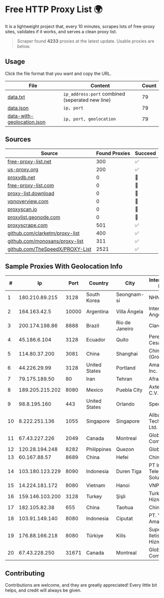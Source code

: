 
# Free HTTP Proxy List 🌍

It is a lightweight project that, every 10 minutes, scrapes lots of free-proxy sites, validates if it works, and serves a clean proxy list.


> Scraper found **4233** proxies at the latest update. Usable proxies are below.

## Usage

Click the file format that you want and copy the URL.


|File|Content|Count|
|----|-------|-----|
|[data.txt](https://raw.githubusercontent.com/themiralay/Proxy-List-World/master/data.txt)|`ip_address:port` combined (seperated new line)|79|
|[data.json](https://raw.githubusercontent.com/themiralay/Proxy-List-World/master/data.json)|`ip, port`|79|
|[data-with-geolocation.json](https://raw.githubusercontent.com/themiralay/Proxy-List-World/master/data-with-geolocation.json)|`ip, port, geolocation`|79|

## Sources

|Source|Found Proxies|Succeed|
|------|-------------|-------|
|[free-proxy-list.net](https://free-proxy-list.net)|300|✅|
|[us-proxy.org](https://www.us-proxy.org)|200|✅|
|[proxydb.net](http://proxydb.net)|0|🚫|
|[free-proxy-list.com](https://free-proxy-list.com/?page=&port=&type%5B%5D=http&type%5B%5D=https&up_time=0&search=Search)|0|🚫|
|[proxy-list.download](https://www.proxy-list.download/HTTP)|0|🚫|
|[vpnoverview.com](https://vpnoverview.com/privacy/anonymous-browsing/free-proxy-servers)|0|🚫|
|[proxyscan.io](https://www.proxyscan.io)|0|🚫|
|[proxylist.geonode.com](https://proxylist.geonode.com/api/proxy-list?limit=300&page=1&sort_by=lastChecked&sort_type=desc&protocols=http,https)|0|🚫|
|[proxyscrape.com](https://api.proxyscrape.com/v2/?request=displayproxies&protocol=http&timeout=10000&country=all&ssl=all&anonymity=all)|501|✅|
|[github.com/clarketm/proxy-list](https://raw.githubusercontent.com/clarketm/proxy-list/master/proxy-list-raw.txt)|400|✅|
|[github.com/monosans/proxy-list](https://raw.githubusercontent.com/monosans/proxy-list/main/proxies/http.txt)|311|✅|
|[github.com/TheSpeedX/PROXY-List](https://raw.githubusercontent.com/TheSpeedX/PROXY-List/master/http.txt)|2521|✅|


## Sample Proxies With Geolocation Info

|#|Ip|Port|Country|City|Internet Service Provider|
|-|--|----|-------|----|-------------------------|
|1|180.210.89.215|3128|South Korea|Seongnam-si|NHNCLOUD|
|2|164.163.42.5|10000|Argentina|Villa Ángela|Interret Villa Angela SRL|
|3|200.174.198.86|8888|Brazil|Rio de Janeiro|Claro S.A|
|4|45.186.6.104|3128|Ecuador|Quito|Perez Tito Julio Cesar|
|5|114.80.37.200|3081|China|Shanghai|China Telecom (Group)|
|6|44.226.29.99|3128|United States|Portland|Amazon.com, Inc.|
|7|79.175.189.50|80|Iran|Tehran|Afranet|
|8|189.205.215.202|8080|Mexico|Puebla City|Axtel, S.A.B. de C.V.|
|9|98.8.195.160|443|United States|Orlando|Spectrum|
|10|8.222.251.136|1055|Singapore|Singapore|Alibaba (US) Technology Co., Ltd.|
|11|67.43.227.226|2049|Canada|Montreal|GloboTech Communications|
|12|120.28.194.248|8282|Philippines|Quezon|Globe Telecom|
|13|60.167.88.57|8689|China|Hefei|Chinanet|
|14|103.180.123.229|8090|Indonesia|Duren Tiga|PT Indo Telemedia Solusi|
|15|14.224.181.172|8080|Vietnam|Hanoi|VNPT|
|16|159.146.103.200|3128|Turkey|Şişli|TurkNet Iletisim Hizmetleri|
|17|182.105.82.38|655|China|Taohua|Chinanet|
|18|103.91.149.140|8080|Indonesia|Ciputat|PT. Yasmin Amanah Media|
|19|176.88.166.218|8080|Türkiye|Kilis|Superonline Iletisim Hizmetleri A.S.|
|20|67.43.228.250|31671|Canada|Montreal|GloboTech Communications|



## Contributing

Contributions are welcome, and they are greatly appreciated! Every
little bit helps, and credit will always be given.

